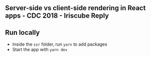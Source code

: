 ## Server-side vs client-side rendering in React apps - CDC 2018 - Iriscube Reply


## Run locally

- Inside the `ssr` folder, run `yarn` to add packages
- Start the app with `yarn dev`